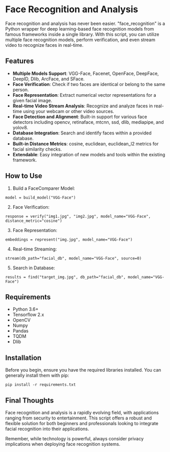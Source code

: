 
# Face Recognition and Analysis
Face recognition and analysis has never been easier. "face_recognition" is a Python wrapper for deep learning-based face recognition models from famous frameworks inside a single library. With this script, you can utilize multiple face recognition models, perform verification, and even stream video to recognize faces in real-time.

## Features
- **Multiple Models Support**: VGG-Face, Facenet, OpenFace, DeepFace, DeepID, Dlib, ArcFace, and SFace.
- **Face Verification**: Check if two faces are identical or belong to the same person.
- **Face Representation**: Extract numerical vector representations for a given facial image.
- **Real-time Video Stream Analysis**: Recognize and analyze faces in real-time using your webcam or other video sources.
- **Face Detection and Alignment**: Built-in support for various face detectors including opencv, retinaface, mtcnn, ssd, dlib, mediapipe, and yolov8.
- **Database Integration**: Search and identify faces within a provided database.
- **Built-in Distance Metrics**: cosine, euclidean, euclidean_l2 metrics for facial similarity checks.
- **Extendable**: Easy integration of new models and tools within the existing framework.
  
## How to Use
1. Build a FaceComparer Model:
```
model = build_model("VGG-Face")
```
2. Face Verification:
```
response = verify("img1.jpg", "img2.jpg", model_name="VGG-Face", distance_metric="cosine")
```
3. Face Representation:
```
embeddings = represent("img.jpg", model_name="VGG-Face")
```
4. Real-time Streaming:
```
stream(db_path="facial_db", model_name="VGG-Face", source=0)
```
5. Search in Database:
```
results = find("target_img.jpg", db_path="facial_db", model_name="VGG-Face")
```
## Requirements
- Python 3.6+
- Tensorflow 2.x
- OpenCV
- Numpy
- Pandas
- TQDM
- Dlib
## Installation
Before you begin, ensure you have the required libraries installed. You can generally install them with pip:

```
pip install -r requirements.txt
```

## Final Thoughts
Face recognition and analysis is a rapidly evolving field, with applications ranging from security to entertainment. This script offers a robust and flexible solution for both beginners and professionals looking to integrate facial recognition into their applications.

Remember, while technology is powerful, always consider privacy implications when deploying face recognition systems.
